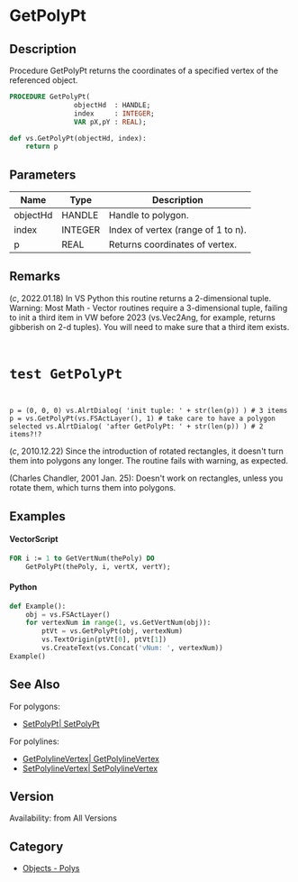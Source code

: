 # GetPolyPt

## Description
Procedure GetPolyPt returns the coordinates of a specified vertex of the referenced object.

```pascal
PROCEDURE GetPolyPt(
				objectHd  : HANDLE;
				index     : INTEGER;
				VAR pX,pY : REAL);
```

```python
def vs.GetPolyPt(objectHd, index):
    return p
```

## Parameters
|Name|Type|Description|
|---|---|---|
|objectHd|HANDLE|Handle to polygon.|
|index|INTEGER|Index of vertex (range of 1 to n).|
|p|REAL|Returns coordinates of vertex.|

## Remarks
(*_c_*, 2022.01.18) In VS Python this routine returns a 2-dimensional tuple. Warning: Most Math - Vector routines require a 3-dimensional tuple, failing to init a third item in VW before 2023 (vs.Vec2Ang, for example, returns gibberish on 2-d tuples). You will need to make sure that a third item exists.
<code lang="py">
# test GetPolyPt
p = (0, 0, 0)
vs.AlrtDialog( 'init tuple: ' + str(len(p)) ) # 3 items
p = vs.GetPolyPt(vs.FSActLayer(), 1) # take care to have a polygon selected
vs.AlrtDialog( 'after GetPolyPt: ' + str(len(p)) ) # 2 items?!?
</code>

(*_c_*, 2010.12.22) Since the introduction of rotated rectangles, it doesn't turn them into polygons any longer. The routine fails with warning, as expected. 

(Charles Chandler, 2001 Jan. 25): Doesn't work on rectangles, unless you rotate them, which turns them into polygons.

## Examples
#### VectorScript ####
```pascal
FOR i := 1 to GetVertNum(thePoly) DO
    GetPolyPt(thePoly, i, vertX, vertY);
```
#### Python ####
```python
def Example():
    obj = vs.FSActLayer()
    for vertexNum in range(1, vs.GetVertNum(obj)):
        ptVt = vs.GetPolyPt(obj, vertexNum)
        vs.TextOrigin(ptVt[0], ptVt[1])
        vs.CreateText(vs.Concat('vNum: ', vertexNum))
Example()
```

## See Also
For polygons:
* [SetPolyPt| SetPolyPt](SetPolyPt|%20SetPolyPt.md)

For polylines:
* [GetPolylineVertex| GetPolylineVertex](GetPolylineVertex|%20GetPolylineVertex.md)
* [SetPolylineVertex| SetPolylineVertex](SetPolylineVertex|%20SetPolylineVertex.md)

## Version
Availability: from All Versions

## Category
* [Objects - Polys](../Categories/Objects%20-%20Polys.md)
